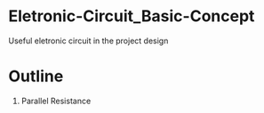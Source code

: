 # Eletronic-Circuit_Basic-Concept
 Useful eletronic circuit in the project design
# Outline
1. Parallel Resistance